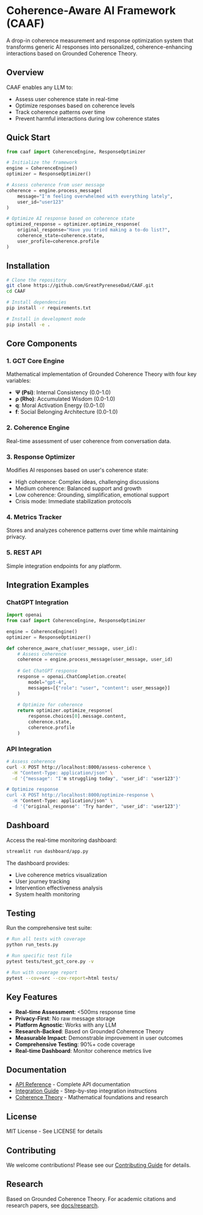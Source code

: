 # Coherence-Aware AI Framework (CAAF)

A drop-in coherence measurement and response optimization system that transforms generic AI responses into personalized, coherence-enhancing interactions based on Grounded Coherence Theory.

## Overview

CAAF enables any LLM to:
- Assess user coherence state in real-time
- Optimize responses based on coherence levels
- Track coherence patterns over time
- Prevent harmful interactions during low coherence states

## Quick Start

```python
from caaf import CoherenceEngine, ResponseOptimizer

# Initialize the framework
engine = CoherenceEngine()
optimizer = ResponseOptimizer()

# Assess coherence from user message
coherence = engine.process_message(
    message="I'm feeling overwhelmed with everything lately",
    user_id="user123"
)

# Optimize AI response based on coherence state
optimized_response = optimizer.optimize_response(
    original_response="Have you tried making a to-do list?",
    coherence_state=coherence.state,
    user_profile=coherence.profile
)
```

## Installation

```bash
# Clone the repository
git clone https://github.com/GreatPyreneseDad/CAAF.git
cd CAAF

# Install dependencies
pip install -r requirements.txt

# Install in development mode
pip install -e .
```

## Core Components

### 1. GCT Core Engine
Mathematical implementation of Grounded Coherence Theory with four key variables:
- **Ψ (Psi)**: Internal Consistency (0.0-1.0)
- **ρ (Rho)**: Accumulated Wisdom (0.0-1.0)
- **q**: Moral Activation Energy (0.0-1.0)
- **f**: Social Belonging Architecture (0.0-1.0)

### 2. Coherence Engine
Real-time assessment of user coherence from conversation data.

### 3. Response Optimizer
Modifies AI responses based on user's coherence state:
- High coherence: Complex ideas, challenging discussions
- Medium coherence: Balanced support and growth
- Low coherence: Grounding, simplification, emotional support
- Crisis mode: Immediate stabilization protocols

### 4. Metrics Tracker
Stores and analyzes coherence patterns over time while maintaining privacy.

### 5. REST API
Simple integration endpoints for any platform.

## Integration Examples

### ChatGPT Integration
```python
import openai
from caaf import CoherenceEngine, ResponseOptimizer

engine = CoherenceEngine()
optimizer = ResponseOptimizer()

def coherence_aware_chat(user_message, user_id):
    # Assess coherence
    coherence = engine.process_message(user_message, user_id)
    
    # Get ChatGPT response
    response = openai.ChatCompletion.create(
        model="gpt-4",
        messages=[{"role": "user", "content": user_message}]
    )
    
    # Optimize for coherence
    return optimizer.optimize_response(
        response.choices[0].message.content,
        coherence.state,
        coherence.profile
    )
```

### API Integration
```bash
# Assess coherence
curl -X POST http://localhost:8000/assess-coherence \
  -H "Content-Type: application/json" \
  -d '{"message": "I'm struggling today", "user_id": "user123"}'

# Optimize response
curl -X POST http://localhost:8000/optimize-response \
  -H "Content-Type: application/json" \
  -d '{"original_response": "Try harder", "user_id": "user123"}'
```

## Dashboard

Access the real-time monitoring dashboard:
```bash
streamlit run dashboard/app.py
```

The dashboard provides:
- Live coherence metrics visualization
- User journey tracking
- Intervention effectiveness analysis
- System health monitoring

## Testing

Run the comprehensive test suite:
```bash
# Run all tests with coverage
python run_tests.py

# Run specific test file
pytest tests/test_gct_core.py -v

# Run with coverage report
pytest --cov=src --cov-report=html tests/
```

## Key Features

- **Real-time Assessment**: <500ms response time
- **Privacy-First**: No raw message storage
- **Platform Agnostic**: Works with any LLM
- **Research-Backed**: Based on Grounded Coherence Theory
- **Measurable Impact**: Demonstrable improvement in user outcomes
- **Comprehensive Testing**: 90%+ code coverage
- **Real-time Dashboard**: Monitor coherence metrics live

## Documentation

- [API Reference](docs/api_reference.md) - Complete API documentation
- [Integration Guide](docs/integration_guide.md) - Step-by-step integration instructions
- [Coherence Theory](docs/coherence_theory.md) - Mathematical foundations and research

## License

MIT License - See LICENSE for details

## Contributing

We welcome contributions! Please see our [Contributing Guide](CONTRIBUTING.md) for details.

## Research

Based on Grounded Coherence Theory. For academic citations and research papers, see [docs/research](docs/research).